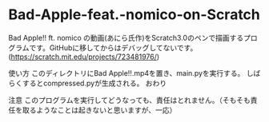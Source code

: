 # Bad-Apple-feat.-nomico-on-Scratch
Bad Apple!! ft. nomico の動画(あにら氏作)をScratch3.0のペンで描画するプログラムです。GitHubに移してからはデバッグしてないです。(https://scratch.mit.edu/projects/723481976/)

使い方
このディレクトリにBad Apple!!.mp4を置き、main.pyを実行する。
しばらくするとcompressed.pyが生成される。
おわり

注意
このプログラムを実行してどうなっても、責任はとれません。（そもそも責任を取るようなことは起きないと思いますが、一応）
